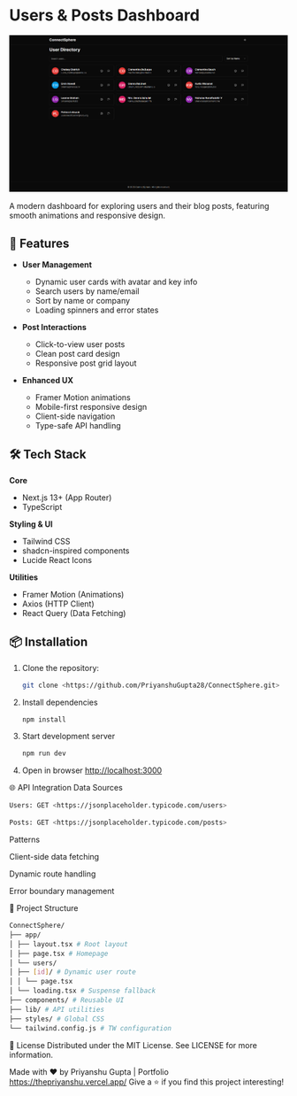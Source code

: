 # Users & Posts Dashboard

![Project Banner](public/banner.png)

A modern dashboard for exploring users and their blog posts, featuring smooth animations and responsive design.

## 🚀 Features

- **User Management**

  - Dynamic user cards with avatar and key info
  - Search users by name/email
  - Sort by name or company
  - Loading spinners and error states

- **Post Interactions**

  - Click-to-view user posts
  - Clean post card design
  - Responsive post grid layout

- **Enhanced UX**
  - Framer Motion animations
  - Mobile-first responsive design
  - Client-side navigation
  - Type-safe API handling

## 🛠 Tech Stack

**Core**

- Next.js 13+ (App Router)
- TypeScript

**Styling & UI**

- Tailwind CSS
- shadcn-inspired components
- Lucide React Icons

**Utilities**

- Framer Motion (Animations)
- Axios (HTTP Client)
- React Query (Data Fetching)

## 📦 Installation

1. Clone the repository:

   ```bash
   git clone <https://github.com/PriyanshuGupta28/ConnectSphere.git>
   ```

2. Install dependencies

   ```bash
   npm install

   ```

3. Start development server

   ```bash
   npm run dev

   ```

4. Open in browser
   <http://localhost:3000>

🌐 API Integration
Data Sources

```bash
Users: GET <https://jsonplaceholder.typicode.com/users>
```

```bash
Posts: GET <https://jsonplaceholder.typicode.com/posts>
```

Patterns

Client-side data fetching

Dynamic route handling

Error boundary management

📂 Project Structure

```bash
ConnectSphere/
├── app/
│ ├── layout.tsx # Root layout
│ ├── page.tsx # Homepage
│ └── users/
│ ├── [id]/ # Dynamic user route
│ │ └── page.tsx
│ └── loading.tsx # Suspense fallback
├── components/ # Reusable UI
├── lib/ # API utilities
├── styles/ # Global CSS
└── tailwind.config.js # TW configuration

```

📄 License
Distributed under the MIT License. See LICENSE for more information.

Made with ❤️ by Priyanshu Gupta | Portfolio <https://thepriyanshu.vercel.app/>
Give a ⭐️ if you find this project interesting!
